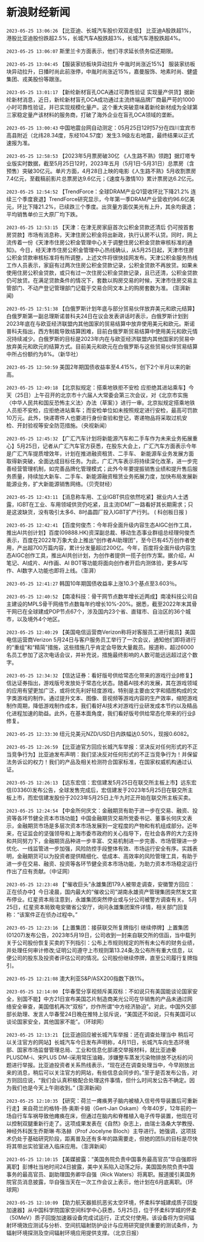 # 新浪财经新闻
`2023-05-25 13:06:26` 【比亚迪、长城汽车股价双双走低】 比亚迪A股跌超1%，港股比亚迪股份跌超2.5%，长城汽车A股跌超3%，长城汽车港股跌超4%。

`2023-05-25 13:06:07` 斯里兰卡方面表示，他们寻求延长债务偿还期限。

`2023-05-25 13:04:45` 【服装家纺板块异动拉升 中胤时尚涨近15%】 服装家纺板块异动拉升，日播时尚此前涨停，中胤时尚涨近15%，嘉曼服饰、地素时尚、健盛集团、戎美股份等跟涨。

`2023-05-25 13:01:17` 【新纶新材盲孔OCA通过可靠性验证 实现量产供货】据新纶新材消息，近日，新纶新材盲孔OCA成功通过主流终端品牌厂商最严苛的1000小时可靠性验证，并已实现规模化量产。这个重大突破意味着新纶新材成为全球第三家稳定量产该材料的服务商，打破了海外企业在盲孔OCA领域的垄断。

`2023-05-25 13:00:43` 中国地震台网自动测定：05月25日12时57分在四川宜宾市高县附近（北纬28.34度，东经104.57度）发生3.9级左右地震，最终结果以正式速报为准。

`2023-05-25 12:58:53` 【2023年5月票房破30亿 《人生路不熟》领跑】据灯塔专业版实时数据，截至5月25日12时，2023年五月（5月1日-5月31日）总票房（含预售）突破30亿元。单片方面，4月28日上映的电影《人生路不熟》5月收割票房7.4亿元，至截稿前影片总票房达9.6亿元；《速度与激情10》累计票房达6.2亿元。

`2023-05-25 12:54:52` 【TrendForce：全球DRAM产业Q1营收环比下降21.2% 连续三个季度衰退】TrendForce研究显示，今年第一季DRAM产业营收约96.6亿美元，环比下降21.2%，已续跌三个季度。出货量方面仅美光有上升，其余均衰退；平均销售单价三大原厂均下跌。

`2023-05-25 12:53:15` 【天津：在津无房家庭首次公积金贷款还清后 仍可按首套房贷款】市场有消息称，天津住房公积金将出新政，执行认房不认贷。同时，网上流传着一份《天津市住房公积金管理中心关于调整住房公积金贷款审核标准的通知》。今日，经天津市住房公积金管理中心热线确认，从5月25日起，天津市住房公积金贷款审核标准将有所调整，上述文件将很快挂网发布。天津公积金服务热线工作人员表示，家庭有过两次住房公积金贷款记录，公积金贷款不再放贷。如果未使用住房公积金贷款，或只有过一次住房公积金贷款记录，且已还清，公积金贷款仍可放贷。在满足贷款条件的情况下，套数以购房交易的时候，天津市住房交易主管部门、不动产登记管理部门记载于交易合同文本上的购房套数为准。 (澎湃新闻)

`2023-05-25 12:51:38` 【白俄罗斯计划年底与部分贸易伙伴放弃美元和欧元结算】白俄罗斯第一副总理斯诺普科夫24日在议会发表讲话时表示，白俄罗斯计划到2023年底在与欧亚经济联盟内其他国家的贸易结算中放弃使用美元和欧元。斯诺普科夫指出，西方制裁导致结算困难，目前白俄罗斯贸易结算中使用美元和欧元情况持续减少。白俄罗斯的目标是2023年内在与欧亚经济联盟内其他国家的贸易中放弃美元和欧元的结算方式。目前美元和欧元在白俄罗斯与这些贸易伙伴贸易结算中所占份额约为8%。（新华社）

`2023-05-25 12:50:59` 美国2年期国债收益率至4.415%，创下2个半月以来的新高。

`2023-05-25 12:49:18` 【北京拟规定：搭乘地铁拒不安检 应拒绝其进站乘车】今天（25日）上午召开的北京市十六届人大常委会第三次会议，对《北京市实施〈中华人民共和国反恐怖主义法〉办法（草案）》进行一审。北京拟规定搭乘地铁人员拒不安检，应拒绝进站乘车；而安检单位如未按照规定进行安检，最高可罚款10万元。此外，快递寄件人也要进行身份查验和登记，寄递物品将采取过机安检、开封验视等安全防范措施。（央视新闻）

`2023-05-25 12:45:32` 【广汇汽车计划将新能源汽车和二手车作为未来业务拓展重心】5月25日，记者从广汇汽车官方获悉，在股东大会上，广汇汽车方面表示今年是广汇汽车提质增效年，计划在推进融资租赁、二手车、 新能源车业务发展方面取得新突破，全面达成目标任务。为此，广汇汽车表示将持续深化改革，进一步完善经营管理机制，如完善品牌化管理模式；此外今年要提振销售业绩和提升售后服务质量，持续加大新车、二手车、新能源融资租赁业务拓展力度，加快布局发展新能源业务，扩大新能源销售网络。（贝壳财经）

`2023-05-25 12:43:11` 【消息称车用、工业IGBT供应依然吃紧】据业内人士透露，IGBT在工业、车用领域供货仍吃紧，且主流IDM厂一路看好其长期需求；只是这波缺货，没有吸引太多6、8吋晶圆厂投入IGBT扩产行列。 ( 科创板日报  )

`2023-05-25 12:42:41` 【百度何俊杰：今年将全面升级内容生态AIGC创作工具，推出AI共创计划】百度(09888.HK)资深副总裁、移动生态事业群组总经理何俊杰表示，百度在2022年万象大会上推出“创作者AI助理团”，至今已有45万创作者使用，产出超700万篇内容，累计分发量超过200亿。今年，百度将全面升级内容生态AIGC创作工具，推出AI共创计划，为创作者提供一揽子创作方案。据介绍，AI笔记、AI成片、AI作画、AI BOT等功能将面向创作者开启内测体验，更多AI写作、AI数字人功能也即将上线。（澎湃）

`2023-05-25 12:41:27` 韩国10年期国债收益率上涨10.3个基点至3.603％。

`2023-05-25 12:40:52` 【南凌科技：骨干网节点数年增长近两成】南凌科技公司自主建设的MPLS骨干网络节点数每年约增长10%-20%。据悉，截至2022年末其骨干网已在全球建成POP节点67个，涉及国内23个省、直辖市、自治区的36个城市，以及境外4个地区。

`2023-05-25 12:40:29` 【美国电信运营商Verizon称将对客服员工进行裁员】美国电信运营商Verizon 5月24日与客户服务员工举行了一次会议，通知他们即将进行的“重组”和“精简”措施，这些措施几乎肯定会导致大量裁员。报道称，超过6000名员工参加了这次电话会议，并补充说，措施最终影响的人数可能远远超过这个数字。

`2023-05-25 12:34:32` 【信达证券：看好版号供给常态化带来的游戏行业β修复】信达证券指出，游戏版号发放处于常态化状态。随着AI技术的发展，其在游戏领域的应用有望更加广泛，或将优先利好轻度游戏，特别是主要由文字和插图构成的文字类游戏的制作。通过提升文本、图像、音视频等游戏内容的生产效率，缩短游戏制作周期，降低游戏制作成本，我们看好AI技术对游戏行业研发成本节约以及精品化进程加速的助益。此外，在基本面角度，我们看好版号供给常态化带来的行业β修复。

`2023-05-25 12:33:30` 纽元兑美元NZD/USD日内跌幅达0.50%，现报0.6082。

`2023-05-25 12:26:59` 【比亚迪官方回应长城汽车举报：坚决反对任何形式的不正当竞争行为】比亚迪发布声明：我们坚决反对任何形式的不正当竞争行为！并保留法务诉讼的权力！我们的产品及相关检测符合国家标准，在国家权威机构通过认证。

`2023-05-25 12:26:13` 【远东宏信：宏信建发5月25日在联交所主板上市】远东宏信(03360)发布公告，全球发售完成后，宏信建发于2023年5月25日在联交所主板上市，而宏信建发股份于2023年5月25日上午九时正开始在联交所主板买卖。

`2023-05-25 12:24:54` 【中金所何庆文：金融期货有助于进一步在交易、融资、投资等各环节健全资本市场功能】中国金融期货交易所党委书记、董事长何庆文表示，金融期货市场是多层次资本市场发展到一定程度的产物和有机组成部分。近年来，在证监会的坚强领导和上海市委市政府的关心指导下，在社会各界的大力支持和共同努力下，金融期货品种进一步丰富、交易机制进一步完善、市场管理进一步优化、一线监管进一步加强，风险防控手段整体有效、市场运行安全有序。实践表明，金融期货可以为投资者提供精细化、低成本、高效率的风险管理工具，有助于进一步在交易、融资、投资等各环节健全资本市场功能，为助力资本市场稳定运行作出了应有贡献。（中证网）

`2023-05-25 12:23:48` 【“催收巨头”永雄集团179人被带走调查，安徽警方回应：正在侦办中】今日凌晨，国内最大的“催收公司”湖南永雄资产管理集团突然发文宣布停业。红星资本局注意到，永雄集团突然停业或与分公司被警方调查有关。 5月25日，红星资本局致电安徽省公安厅，询问永雄集团案件详情，相关部门回复称：“该案件正在侦办过程中。”

`2023-05-25 12:23:16` 【上置集团：接获联交所复牌指引 继续停牌】上置集团(01207)发布公告，2023年5月19日，公司收到一封来自联交所的信函，当中载列关于公司股份恢复买卖的下列指引：公布上市规则规定的所有未公布的财务业绩，并处理任何审计修改;证明公司遵守上市规则第13.24条;及公布所有重大信息，以便公司的股东及投资者评估公司的情况。公司股份继续停牌，直至公司履行复牌指引。

`2023-05-25 12:21:08` 澳大利亚S&P/ASX200指数下跌1%。

`2023-05-25 12:14:00` 【华春莹分享视频斥美双标：不如说只有美国能谈论国家安全，别国不能】中方21日宣布美国芯片制造商美光公司在华销售的产品未通过网络安全审查，美国借机再次“双标”，炒作所谓“中方经济胁迫”。对此，中国外交部部长助理、发言人华春莹24日晚在推特上驳斥说，“美国还不如说，只有美国可以谈论国家安全，其他国家不能”。（环球网）

`2023-05-25 12:13:21` 【比亚迪回应被长城汽车举报：还在调查处理当中 稍后可以关注官方的网站】长城汽车今日发布声明称，4月11日，长城汽车向生态环境部、国家市场监督管理总局、工业和信息化部递交举报材料，就比亚迪秦PLUSDM-i、宋PLUS DM-i采用常压油箱，涉嫌整车蒸发污染物排放不达标的问题进行举报。比亚迪投资者关系热线表示，“现在还在调查处理当中，今早刚放出来的消息，稍后可以关注官方的网站，有些信息会同步的。”至于是否发布公告，对方则回应说，“我们会认真积极配合处理这件事情，但什么时间发公告不确定。因为我们也是今天上午刚收到。” (澎湃新闻)

`2023-05-25 12:10:35` 【研究：荷兰一瘫痪男子脑内被植入信号传导装置后可重新行走】来自荷兰的格特-扬·奥斯卡姆（Gert-Jan Oskam）今年40岁，12年前的一场自行车车祸导致他瘫痪在床，但通过在脑内和脊椎植入电子传导装置，他现在可以控制双腿重新行走了。这项成果发表在《自然》杂志上，由瑞士洛桑大学教授、神经外科医生乔斯琳·布洛赫（Prof Jocelyne Bloch）主导进行。她强调，这项技术仍处于基础研究阶段，距离普及还有多年的路需要走，但她的团队的目标是尽快将其带出实验室进入临床应用。（澎湃新闻）

`2023-05-25 12:10:15` 【美媒披露：“美国务院负责中国事务最高官员”华自强即将离职】彭博社当地时间24日披露，美中关系陷入动荡之际，美国国务院负责中国事务的最高官员、副助理国务卿华自强（Rick Waters）将离职。报道援引美国务院官员消息披露，华自强当天在一次工作会议上表示，他计划在6月底离职。（环球网）

`2023-05-25 12:10:09` 【助力航天器抵抗恶劣太空环境，怀柔科学城建成质子回旋加速器】从中国科学院国家空间科学中心获悉，5月25日，位于怀柔科学城的怀柔（50MeV）质子回旋加速器设备完成试运行，正式交付使用。该设备将为空间辐射环境效应测试与分析、空间抗辐射防护设计与应用研究提供重要的测试条件，为辐射环境探测及空间辐射环境应用提供支撑。（北京日报）

